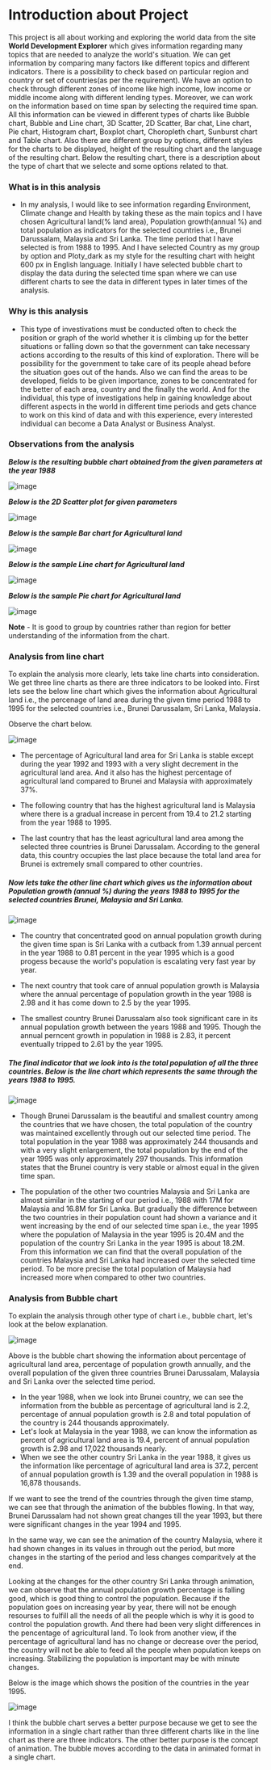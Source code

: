 # Introduction about Project
This project is all about working and exploring the world data from the site **World Development Explorer** which gives information regarding many topics that are needed to analyze the world's situation. We can get information by comparing many factors like different topics and different indicators. There is a possibility to check based on particular region and country or set of countries(as per the requirement). We have an option to check through different zones of income like high income, low income or middle income along with different lending types. Moreover, we can work on the information based on time span by selecting the required time span. All this information can be viewed in different types of charts like Bubble chart, Bubble and Line chart, 3D Scatter, 2D Scatter, Bar chat, Line chart, Pie chart, Histogram chart, Boxplot chart, Choropleth chart, Sunburst chart and Table chart. Also there are different group by options, different styles for the charts to be displayed, height of the resulting chart and the language of the resulting chart. Below the resulting chart, there is a description about the type of chart that we selecte and some options related to that.
### What is in this analysis
- In my analysis, I would like to see information regarding Environment, Climate change and Health by taking these as the main topics and I have chosen Agricultural land(% land area), Population growth(annual %) and total population as indicators for the selected countries i.e., Brunei Darussalam, Malaysia and Sri Lanka. The time period that I have selected is from 1988 to 1995. And I have selected Country as my group by option and Ploty_dark as my style for the resulting chart with height 600 px in English language. Initially I have selected bubble chart to display the data during the selected time span where we can use different charts to see the data in different types in later times of the analysis.
### Why is this analysis
- This type of investivations must be conducted often to check the position or graph of the world whether it is climbing up for the better situations or falling down so that the government can take necessary actions according to the results of this kind of exploration. There will be possibility for the government to take care of its people ahead before the situation goes out of the hands. Also we can find the areas to be developed, fields to be given importance, zones to be concentrated for the better of each area, country and the finally the world. And for the individual, this type of investigations help in gaining knowledge about different aspects in the world in different time periods and gets chance to work on this kind of data and with this experience, every interested individual can become a Data Analyst or Business Analyst.
### Observations from the analysis
**_Below is the resulting bubble chart obtained from the given parameters at the year 1988_**

![image](https://user-images.githubusercontent.com/78044715/112570735-0197e800-8dbd-11eb-8ac0-fe8638f4c20c.png)

**_Below is the 2D Scatter plot for given parameters_**

![image](https://user-images.githubusercontent.com/78044715/112571470-7b7ca100-8dbe-11eb-8bf1-f240b0470424.png)

**_Below is the sample Bar chart for Agricultural land_**

![image](https://user-images.githubusercontent.com/78044715/112571578-bbdc1f00-8dbe-11eb-9292-28a444bdb28d.png)

**_Below is the sample Line chart for Agricultural land_**

![image](https://user-images.githubusercontent.com/78044715/112571646-e037fb80-8dbe-11eb-8e78-2e6c22a170ac.png)

**_Below is the sample Pie chart for Agricultural land_**

![image](https://user-images.githubusercontent.com/78044715/112571802-2b520e80-8dbf-11eb-830a-a288f6c21ccb.png)

**Note** - It is good to group by countries rather than region for better understanding of the information from the chart.

### Analysis from line chart
To explain the analysis more clearly, lets take line charts into consideration. We get three line charts as there are three indicators to be looked into. First lets see the below line chart which gives the information about Agricultural land i.e., the percenage of land area during the given time period 1988 to 1995 for the selected countries i.e., Brunei Darussalam, Sri Lanka, Malaysia.

Observe the chart below.

![image](https://user-images.githubusercontent.com/78044715/112639538-c1fdea00-8e16-11eb-9776-c41f21d6c52d.png)

- The percentage of Agricultural land area for Sri Lanka is stable except during the year 1992 and 1993 with a very slight decrement in the agricultural land area. And it also has the highest percentage of agricultural land compared to Brunei and Malaysia with approximately 37%.

- The following country that has the highest agricultural land is Malaysia where there is a gradual increase in percent from 19.4 to 21.2 starting from the year 1988 to 1995.

- The last country that has the least agricultural land area among the selected three countries is Brunei Darussalam. According to the general data, this country occupies the last place because the total land area for Brunei is extremely small compared to other countries.

##### Now lets take the other line chart which gives us the information about Population growth (annual %) during the years 1988 to 1995 for the selected countries Brunei, Malaysia and Sri Lanka.

![image](https://user-images.githubusercontent.com/78044715/112643393-b6acbd80-8e1a-11eb-8a0b-bb463c2c5541.png)

- The country that concentrated good on annual population growth during the given time span is Sri Lanka with a cutback from 1.39 annual percent in the year 1988 to 0.81 percent in the year 1995 which is a good progess because the world's population is escalating very fast year by year.

- The next country that took care of annual population growth is Malaysia where the annual percentage of population growth in the year 1988 is 2.98 and it has come down to 2.5 by the year 1995.

- The smallest country Brunei Darussalam also took significant care in its annual population growth between the years 1988 and 1995. Though the annual perncent growth in population in 1988 is 2.83, it percent eventually tripped to 2.61 by the year 1995.

##### The final indicator that we look into is the total population of all the three countries. Below is the line chart which represents the same through the years 1988 to 1995.

![image](https://user-images.githubusercontent.com/78044715/112648443-eb6f4380-8e1f-11eb-89fe-32205f986b0b.png)

- Though Brunei Darussalam is the beautiful and smallest country among the countries that we have chosen, the total population of the country was maintained excellently through out our selected time period. The total population in the year 1988 was approximately 244 thousands and with a very slight enlargement, the total population by the end of the year 1995 was only approximately 297 thousands. This information states that the Brunei country is very stable or almost equal in the given time span.

- The population of the other two countries Malaysia and Sri Lanka are almost similar in the starting of our period i.e., 1988 with 17M for Malaysia and 16.8M for Sri Lanka. But gradually the difference between the two countries in their population count had shown a variance and it went increasing by the end of our selected time span i.e., the year 1995 where the population of Malaysia in the year 1995 is 20.4M and the population of the country Sri Lanka in the year 1995 is about 18.2M. From this information we can find that the overall population of the countries Malaysia and Sri Lanka had increased over the selected time period. To be more precise the total population of Malaysia had increased more when compared to other two countries.

### Analysis from Bubble chart

To explain the analysis through other type of chart i.e., bubble chart, let's look at the below explanation.

![image](https://user-images.githubusercontent.com/78044715/112721160-cc80b800-8ed8-11eb-8ed9-c6331cbc20b9.png)

Above is the bubble chart showing the information about percentage of agricultural land area, percentage of population growth annually, and the overall population of the given three countries Brunei Darussalam, Malaysia and Sri Lanka over the selected time period.
- In the year 1988, when we look into Brunei country, we can see the information from the bubble as percentage of agricultural land is 2.2, percentage of annual population growth is 2.8 and total population of the country is 244 thousands approximately.
- Let's look at Malaysia in the year 1988, we can know the information as percent of agricultural land area is 19.4, percent of annual population growth is 2.98 and 17,022 thousands nearly.
- When we see the other country Sri Lanka in the year 1988, it gives us the information like percentage of agricultural land area is 37.2, percent of annual population growth is 1.39 and the overall population in 1988 is 16,878 thousands.

If we want to see the trend of the countries through the given time stamp, we can see that through the animation of the bubbles flowing. In that way, Brunei Darussalam had not shown great changes till the year 1993, but there were significant changes in the year 1994 and 1995.

In the same way, we can see the animation of the country Malaysia, where it had shown changes in its values in through out the period, but more changes in the starting of the period and less changes comparitvely at the end.

Looking at the changes for the other country Sri Lanka through animation, we can observe that the annual population growth percentage is falling good, which is good thing to control the population. Because if the population goes on increasing year by year, there will not be enough resourses to fulfill all the needs of all the people which is why it is good to control the population growth. And there had been very slight differences in the pencentage of agricultural land. To look from another view, if the percentage of agricultural land has no change or decrease over the period, the country will not be able to feed all the people when population keeps on increasing. Stabilizing the population is important may be with minute changes.

Below is the image which shows the position of the countries in the year 1995.

![image](https://user-images.githubusercontent.com/78044715/112722266-db6a6900-8ede-11eb-98e4-1e451cdf04c9.png)

I think the bubble chart serves a better purpose because we get to see the information in a single chart rather than three different charts like in the line chart as there are three indicators. The other better purpose is the concept of animation. The bubble moves according to the data in animated format in a single chart.
